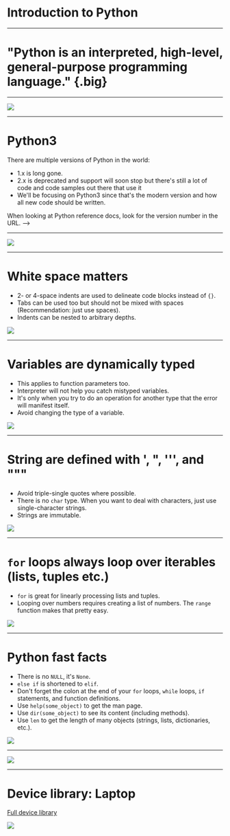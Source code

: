 # Introduction to Python

---

# "Python is an interpreted, high-level, general-purpose programming language." {.big}

<!--
Source: Wikipedia
-->

---

![](res/introtopython1.png)

<!--
* "Interpreted" means portability, ease of use (no compiling), and that the code can be run interactively. 
* "High-level" means closer to human languages and further from machine languages.
* "General-purpose" means it can be used for anything, including creating web apps (e.g. YouTube), small scripts (e.g. automatically renaming photos based on data from the camera), machine learning, data visualization, and much more.

One of the powers of Python is that it has many built-in libraries and many more third-party libraries to give it specialized abilities. We'll explore many of these specialized libraries over the course of this program. 
-->

---

# Python3

There are multiple versions of Python in the world:

* 1.x is long gone.
* 2.x is deprecated and support will soon stop but there's still a lot of code and code samples out there that use it
* We'll be focusing on Python3 since that's the modern version and how all new code should be written. 

When looking at Python reference docs, look for the version number in the URL.
-->

---

![](res/introtopython4.png)

<!--
There are multiple ways to run python:
* You can open the interactive interpreter and type arbitrary code.
* You can run a python file and all the code inside will get executed.
* You can run cell fulls of Python code in a notebook environment like Colab.
* If you're in a notebook, you can run all the cells in order (recommended) but you can also choose to run individual cells which might lead to unexpected results. 
-->

---

# White space matters

* 2- or 4-space indents are used to delineate code blocks instead of `{}`.
* Tabs can be used too but should not be mixed with spaces (Recommendation: just use spaces).
* Indents can be nested to arbitrary depths.

![](res/introtopython5.png)

<!--
In practice, indentation makes it hard to have long functions with several levels of nesting. That's actually a good thing, as it encourages using decomposition (breaking code into smaller functions) instead. 
-->

---

# Variables are dynamically typed

* This applies to function parameters too.
* Interpreter will not help you catch mistyped variables.
* It's only when you try to do an operation for another type that the error will manifest itself.
* Avoid changing the type of a variable.

![](res/introtopython6.png)

---

# String are defined with ', ", ''', and """

* Avoid triple-single quotes where possible.
* There is no `char` type. When you want to deal with characters, just use single-character strings.
* Strings are immutable.

![](res/introtopython7.png)

---

# `for` loops always loop over iterables (lists, tuples etc.)

* `for` is great for linearly processing lists and tuples.
* Looping over numbers requires creating a list of numbers. The `range` function makes that pretty easy.

![](res/introtopython8.png)

---

# Python fast facts

* There is no `NULL`, it's `None`.
* `else if` is shortened to `elif`.
* Don't forget the colon at the end of your `for` loops, `while` loops, `if` statements, and function definitions.
* Use `help(some_object)` to get the man page.
* Use `dir(some_object)` to see its content (including methods).
* Use `len` to get the length of many objects (strings, lists, dictionaries, etc.).

![](res/introtopython9.png)

---

![](res/introtopythonkeyboard.png)

<!--
Enough talking, let's get to doing!
-->

---

# Device library: Laptop

[Full device library](https://standards.google/downloads/)

![](res/introtopythonlaptop.png)
